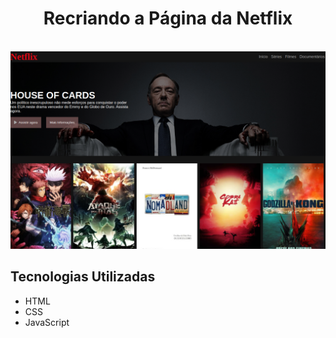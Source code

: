 <h1 style="text-align:center"> Recriando a Página da Netflix </h1> 
<br>

<img src="./assets/imagens/netflix.png">

<br>

## Tecnologias Utilizadas

- HTML
- CSS
- JavaScript
